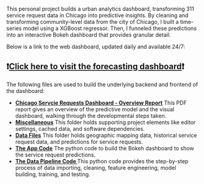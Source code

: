 This personal project builds a urban analytics dashboard, transforming 311 service request data in Chicago into predictive insights.
By cleaning and transforming community-level data from the city of Chicago, I built a time-series model using a XGBoost regressor. 
Then, I funneled these predictions into an interactive Bokeh dashboard that provides granular detail. 

Below is a link to the web dashboard, updated daily and available 24/7:

## ❗[Click here to visit the forecasting dashboard](https://chicago-service-dashboard.onrender.com/app)❗


The following files are used to build the underlying backend and frontend of the dashboard:
- **[Chicago Servcie Requests Dashboard - Overview Report](https://github.com/dominickyacono/chicago-service-dashboard/blob/main/Chicago%20Servcie%20Requests%20Dashboard%20-%20Overview%20Report.pdf)**
  This PDF report gives an overview of the predictive model and the visual dashboard, walking through the developmental steps taken.
- **[Miscellaneous](https://github.com/dominickyacono/chicago-service-dashboard/blob/main/miscellaneous)**
  This folder holds supporting project elements like editor settings, cached data, and software dependencies.
- **[Data Files](https://github.com/dominickyacono/chicago-service-dashboard/blob/main/data_file)**
  This folder holds geographic mapping data, historical service request data, and predictions for service requests.
- **[The App Code](https://github.com/dominickyacono/chicago-service-dashboard/blob/main/app.py)**
  The python code to build the Bokeh dashboard to show the service request predictions.
- **[The Data Pipeline Code ](https://github.com/dominickyacono/chicago-service-dashboard/blob/main/pipeline.py)**
  This python code provides the step-by-step process of data importing, cleaning, feature engineering, model building, training, and testing.

  
  

